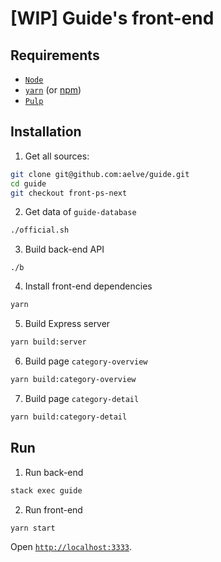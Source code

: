 # [WIP] Guide's front-end

## Requirements

* [`Node`](https://nodejs.org/en/)
* [`yarn`](https://yarnpkg.com/lang/en/) (or [npm](https://www.npmjs.com/))
* [`Pulp`](https://github.com/purescript-contrib/pulp)


## Installation

1. Get all sources:
```sh
git clone git@github.com:aelve/guide.git
cd guide
git checkout front-ps-next
```

2. Get data of `guide-database`
```sh
./official.sh
```

3. Build back-end API
```
./b
```

4. Install front-end dependencies
```sh
yarn
```

5. Build Express server
```sh
yarn build:server
```

6. Build page `category-overview`
```sh
yarn build:category-overview
```

7. Build page `category-detail`
```sh
yarn build:category-detail
```

## Run

1. Run back-end
```sh
stack exec guide
```

2. Run front-end
```sh
yarn start
```

Open [`http://localhost:3333`](http://localhost:3333).
